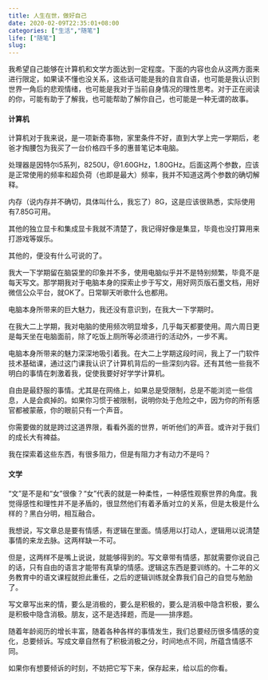 ```yaml
---
title: 人生在世，做好自己
date: 2020-02-09T22:35:01+08:00
categories: ["生活","随笔"]
life: ["随笔"]
slug: 
---
```


我希望自己能够在计算机和文学方面达到一定程度。下面的内容也会从这两方面来进行限定，如果读不懂也没关系，这些话可能是我的自言自语，也可能是我认识到世界一角后的悲观情绪，也可能是我对于当前自身情况的理性思考。对于正在阅读的你，可能有助于了解我，也可能帮助了解你自己，也可能是一种无谓的故事。

#### 计算机

计算机对于我来说，是一项新奇事物，家里条件不好，直到大学上完一学期后，老爸才掏腰包为我买了一台价格四千多的惠普笔记本电脑。

处理器是因特尔i5系列，8250U，@1.60GHz，1.80GHz。后面这两个参数，应该是正常使用的频率和超负荷（也即是最大）频率，我并不知道这两个参数的确切解释。

内存（说内存并不确切，具体叫什么，我忘了）8G，这是应该很熟悉，实际使用有7.85G可用。

其他的独立显卡和集成显卡我就不清楚了，我记得好像是集显，毕竟也没打算用来打游戏等娱乐。

其他的，便没有什么可说的了。

我大一下学期留在脑袋里的印象并不多，使用电脑似乎并不是特别频繁，毕竟不是每天写文。那学期我对于电脑本身的探索止步于写文，用好网页版石墨文档，用好微信公众平台，就OK了。日常聊天听歌什么也都用。

电脑本身所带来的巨大魅力，我还没有意识到，在我大一下学期时。

在我大二上学期，我对电脑的使用频次明显增多，几乎每天都要使用。周六周日更是每天坐在电脑面前，除了吃饭上厕所等必须进行的活动外，一步不离。

电脑本身所带来的魅力深深地吸引着我。在大二上学期这段时间，我上了一门软件技术基础课，通过这门课我认识了计算机背后的一些深刻内容。还有其他一些我不明白的事情在刺激着我，促使我要好好学学计算机。

自由是最舒服的事情。尤其是在网络上，如果总是受限制，总是不能浏览一些信息，人是会疯掉的。如果你习惯于被限制，说明你处于危险之中，因为你的所有感官都被蒙蔽，你的眼前只有一个声音。

你需要做的就是跨过这道界限，看看外面的世界，听听他们的声音。或许对于我们的成长大有裨益。

我在探索着这些东西，有很多阻力，但是有阻力才有动力不是吗？

#### 文学

“文”是不是和“女”很像？“女”代表的就是一种柔性，一种感性观察世界的角度。我觉得感性和理性并不是矛盾的，很显然他们有着矛盾对立的关系，但是太极是什么样的？黑白分明，相互融合。

我想说，写文章总是要有情感，有逻辑在里面。情感用以打动人，逻辑用以说清楚事情的来龙去脉。这两样缺一不可。

但是，这两样不是嘴上说说，就能够得到的。写文章带有情感，那就需要你说自己的话，只有自由的语言才能带有真挚的情感。逻辑这东西是要训练的。十二年的义务教育中的语文课程就担此重任，之后的逻辑训练就全靠我们自己的自觉与勉励了。

写文章写出来的情，要么是消极的，要么是积极的，要么是消极中隐含积极，要么是积极中隐含消极。朋友，这不是选择题，而是——排序题。

随着年龄阅历的增长丰富，随着各种各样的事情发生，我们总要经历很多情感的变化，总要倾诉。写成文章自然有了积极消极之分，时间地点不同，所蕴含情感不同。

如果你有想要倾诉的时刻，不妨把它写下来，保存起来，给以后的你看。